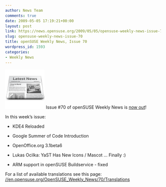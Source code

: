 ```yaml
---
author: News Team
comments: true
date: 2009-05-05 17:19:21+00:00
layout: post
link: https://news.opensuse.org/2009/05/05/opensuse-weekly-news-issue-70/
slug: opensuse-weekly-news-issue-70
title: openSUSE Weekly News, Issue 70
wordpress_id: 1593
categories:
- Weekly News
---
```


![news](/wp-content/uploads/2007/11/knewsticker.png) Issue #70 of openSUSE Weekly News is [now out](//en.opensuse.org/OpenSUSE_Weekly_News/70)!  
  

In this week’s issue:
 

  *   KDE4 Reloaded

  *   Google Summer of Code Introduction

  *   OpenOffice.org 3.1beta6

  *   Lukas Ocilka: YaST Has New Icons / Mascot ... Finally :)

  *   ARM support in openSUSE Buildservice - fixed




For a list of available translations see this page:
[//en.opensuse.org/OpenSUSE_Weekly_News/70/Translations](//en.opensuse.org/OpenSUSE_Weekly_News/70/Translations)
